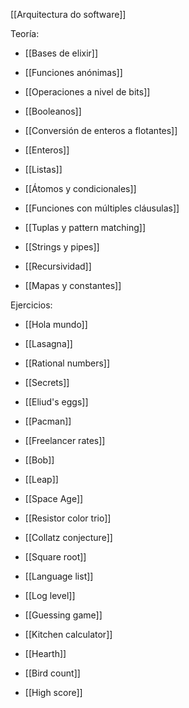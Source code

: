 [[Arquitectura do software]]

Teoría:
+ [[Bases de elixir]]
+ [[Funciones anónimas]]
+ [[Operaciones a nivel de bits]]
+ [[Booleanos]]
+ [[Conversión de enteros a flotantes]]
+ [[Enteros]]
+ [[Listas]]


+ [[Átomos y condicionales]]
+ [[Funciones con múltiples cláusulas]]
+ [[Tuplas y pattern matching]]
+ [[Strings y pipes]]
+ [[Recursividad]]
+ [[Mapas y constantes]]

Ejercicios:
+ [[Hola mundo]]
+ [[Lasagna]]
+ [[Rational numbers]]
+ [[Secrets]]
+ [[Eliud's eggs]]
+ [[Pacman]]
+ [[Freelancer rates]]
+ [[Bob]]
+ [[Leap]]
+ [[Space Age]]
+ [[Resistor color trio]]
+ [[Collatz conjecture]]
+ [[Square root]]
+ [[Language list]]



+ [[Log level]]
+ [[Guessing game]]
+ [[Kitchen calculator]]
+ [[Hearth]]
+ [[Bird count]]
+ [[High score]]
